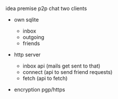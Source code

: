 idea premise p2p chat two clients

- own sqlite
    - inbox
    - outgoing
    - friends

- http server
    - inbox api (mails get sent to that)
    - connect (api to send friend requests)
    - fetch (api to fetch)

- encryption pgp/https